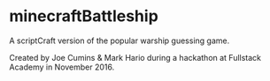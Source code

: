 # minecraftBattleship

A scriptCraft version of the popular warship guessing game. 

Created by Joe Cumins & Mark Hario during a hackathon at Fullstack Academy in November 2016. 
